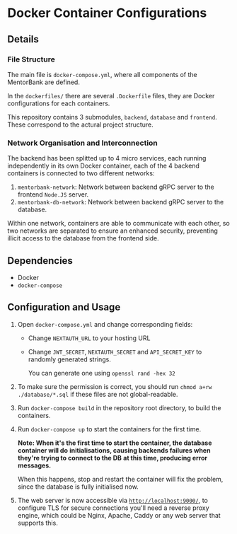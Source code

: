 # Docker Container Configurations

## Details

### File Structure

The main file is `docker-compose.yml`, where all components of the MentorBank are defined.

In the `dockerfiles/` there are several `.Dockerfile` files, they are Docker configurations for each containers.

This repository contains 3 submodules, `backend`, `database` and `frontend`. These correspond to the actural project structure.

### Network Organisation and Interconnection

The backend has been splitted up to 4 micro services, each running independently in its own Docker container, each of the 4 backend
containers is connected to two different networks:

1. `mentorbank-network`: Network between backend gRPC server to the frontend `Node.JS` server.
2. `mentorbank-db-network`: Network between backend gRPC server to the database.

Within one network, containers are able to communicate with each other, so two networks are separated to ensure an enhanced security, 
preventing illicit access to the database from the frontend side.

## Dependencies

- Docker
- `docker-compose`

## Configuration and Usage

1. Open `docker-compose.yml` and change corresponding fields:
   - Change `NEXTAUTH_URL` to your hosting URL
   - Change `JWT_SECRET`, `NEXTAUTH_SECRET` and `API_SECRET_KEY` to randomly generated strings.
 
     You can generate one using `openssl rand -hex 32`

2. To make sure the permission is correct, you should run `chmod a+rw ./database/*.sql` if these files are not global-readable.
3. Run `docker-compose build` in the repository root directory, to build the containers.
4. Run `docker-compose up` to start the containers for the first time.

   **Note: When it's the first time to start the container, the database container will do**
   **initialisations, causing backends failures when they're trying to connect to the DB**
   **at this time, producing error messages.**

   When this happens, stop and restart the container will fix the problem, since the database is
   fully initialised now.

5. The web server is now accessible via [`http://localhost:9000/`](http://localhost:9000/), to configure TLS for secure connections you'll need a reverse proxy engine, which could be Nginx, Apache, Caddy or any web server
that supports this.



